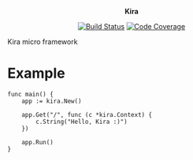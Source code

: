 <p align="center"><strong>Kira</strong></p>

<p align="center">
<a href="https://travis-ci.com/go-kira/kira"><img src="https://api.travis-ci.com/go-kira/kira.svg?branch=master" alt="Build Status"></a>
<a href="https://codecov.io/gh/go-kira/kira"><img src="https://codecov.io/gh/go-kira/kira/branch/master/graph/badge.svg" alt="Code Coverage"/></a>
</p>

Kira micro framework

# Example

    func main() {
        app := kira.New()

        app.Get("/", func (c *kira.Context) {
            c.String("Hello, Kira :)")
        })

        app.Run()
    }
